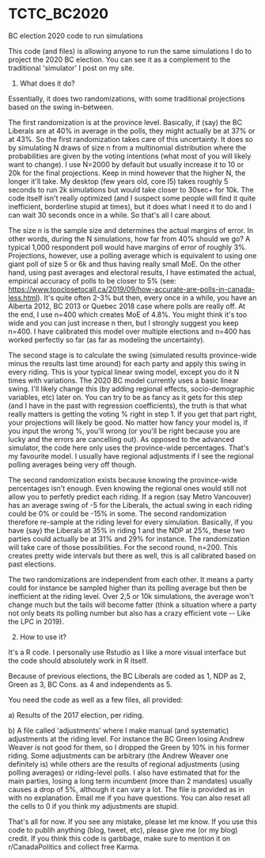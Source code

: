 # TCTC_BC2020
BC election 2020 code to run simulations

This code (and files) is allowing anyone to run the same simulations I do to project the 2020 BC election. You can see it as a complement to the traditional 'simulator' I post on my site.

1. What does it do?

Essentially, it does two randomizations, with some traditional projections based on the swing in-between.

The first randomization is at the province level. Basically, if (say) the BC Liberals are at 40% in average in the polls, they might actually be at 37% or at 43%. So the first randomization takes care of this uncertainty. It does so by simulating N draws of size n from a multinomial distribution where the probabilities are given by the voting intentions (what most of you will likely want to change). I use N=2000 by default but usually increase it to 10 or 20k for the final projections. Keep in mind however that the higher N, the longer it'll take. My desktop (few years old, core I5) takes roughly 5 seconds to run 2k simulations but would take closer to 30sec+ for 10k. The code itself isn't really optimized (and I suspect some people will find it quite inefficient, borderline stupid at times), but it does what I need it to do and I can wait 30 seconds once in a while. So that's all I care about.

The size n is the sample size and determines the actual margins of error. In other words, during the N simulations, how far from 40% should we go? A typical 1,000 respondent poll would have margins of error of roughly 3%. Projections, however, use a polling average which is equivalent to using one giant poll of size 5 or 6k and thus having really small MoE. On the other hand, using past averages and electoral results, I have estimated the actual, empirical accuracy of polls to be closer to 5% (see: https://www.tooclosetocall.ca/2019/09/how-accurate-are-polls-in-canada-less.html). It's quite often 2-3% but then, every once in a while, you have an Alberta 2012, BC 2013 or Quebec 2018 case where polls are really off. At the end, I use n=400 which creates MoE of 4.8%. You might think it's too wide and you can just increase n then, but I strongly suggest you keep n=400. I have calibrated this model over multiple elections and n=400 has worked perfectly so far (as far as modeling the uncertainty).

The second stage is to calculate the swing (simulated results province-wide minus the results last time around) for each party and apply this swing in every riding. This is your typical linear swing model, except you do it N times with variations. The 2020 BC model currently uses a basic linear swing. I'll likely change this (by adding regional effects, socio-demographic variables, etc) later on. You can try to be as fancy as it gets for this step (and I have in the past with regression coefficients), the truth is that what really matters is getting the voting % right in step 1. If you get that part right, your projections will likely be good. No matter how fancy your model is, if you input the wrong %, you'll wrong (or you'll be right because you are lucky and the errors are cancelling out). As opposed to the advanced simulator, the code here only uses the province-wide percentages. That's my favourite model. I usually have regional adjustments if I see the regional polling averages being very off though.

The second randomization exists because knowing the province-wide percentages isn't enough. Even knowing the regional ones would still not allow you to perfetly predict each riding. If a region (say Metro Vancouver) has an average swing of -5 for the Liberals, the actual swing in each riding could be 0% or could be -15% in some. The second randomization therefore re-sample at the riding level for every simulation. Basically, if you have (say) the Liberals at 35% in riding 1 and the NDP at 25%, these two parties could actually be at 31% and 29% for instance. The randomization will take care of those possibilities. For the second round, n=200. This creates pretty wide intervals but there as well, this is all calibrated based on past elections.

The two randomizations are independent from each other. It means a party could for instance be sampled higher than its polling average but then be inefficient at the riding level. Over 2,5 or 10k simulations, the average won't change much but the tails will become fatter (think a situation where a party not only beats its polling number but also has a crazy efficient vote -- Like the LPC in 2019).


2. How to use it?

It's a R code. I personally use Rstudio as I like a more visual interface but the code should absolutely work in R itself.

Because of previous elections, the BC Liberals are coded as 1, NDP as 2, Green as 3, BC Cons. as 4 and independents as 5.

You need the code as well as a few files, all provided:

a) Results of the 2017 election, per riding.

b) A file called 'adjustments' where I make manual (and systematic) adjustments at the riding level. For instance the BC Green losing Andrew Weaver is not good for them, so I dropped the Green by 10% in his former riding. Some adjustments can be arbitrary (the Andrew Weaver one definitely is) while others are the results of regional adjustments (using polling averages) or riding-level polls. I also have estimated that for the main parties, losing a long term incumbent (more than 2 mandates) usually causes a drop of 5%, although it can vary a lot. The file is provided as in with no explanation. Email me if you have questions. You can also reset all the cells to 0 if you think my adjustments are stupid.

That's all for now. If you see any mistake, please let me know. If you use this code to publih anything (blog, tweet, etc), please give me (or my blog) credit. If you think this code is garbbage, make sure to mention it on r/CanadaPolitics and collect free Karma.

